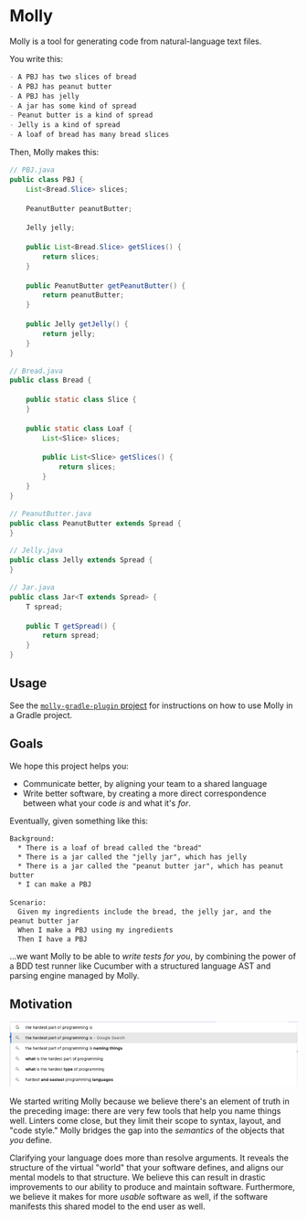 # Molly

Molly is a tool for generating code from natural-language text files.

You write this:

```markdown
- A PBJ has two slices of bread
- A PBJ has peanut butter
- A PBJ has jelly
- A jar has some kind of spread
- Peanut butter is a kind of spread
- Jelly is a kind of spread
- A loaf of bread has many bread slices
```

Then, Molly makes this:

```java
// PBJ.java
public class PBJ {
    List<Bread.Slice> slices;

    PeanutButter peanutButter;

    Jelly jelly;

    public List<Bread.Slice> getSlices() {
        return slices;
    }

    public PeanutButter getPeanutButter() {
        return peanutButter;
    }

    public Jelly getJelly() {
        return jelly;
    }
}
```

```java
// Bread.java
public class Bread {

    public static class Slice {
    }

    public static class Loaf {
        List<Slice> slices;

        public List<Slice> getSlices() {
            return slices;
        }
    }
}
```

```java
// PeanutButter.java
public class PeanutButter extends Spread {
}
```

```java
// Jelly.java
public class Jelly extends Spread {
}
```

```java
// Jar.java
public class Jar<T extends Spread> {
    T spread;

    public T getSpread() {
        return spread;
    }
}
```

## Usage

See the [`molly-gradle-plugin` project](./molly-gradle-plugin/README.md) for instructions on how to use Molly in a Gradle project.

## Goals

We hope this project helps you:

* Communicate better, by aligning your team to a shared language
* Write better software, by creating a more direct correspondence between what your code _is_ and what it's _for_.

Eventually, given something like this:

```gherkin
Background:
  * There is a loaf of bread called the "bread"
  * There is a jar called the "jelly jar", which has jelly
  * There is a jar called the "peanut butter jar", which has peanut butter
  * I can make a PBJ

Scenario:
  Given my ingredients include the bread, the jelly jar, and the peanut butter jar
  When I make a PBJ using my ingredients
  Then I have a PBJ
```

...we want Molly to be able to _write tests for you_, by combining the power of a BDD test runner like Cucumber with a structured language AST and parsing engine managed by Molly.

## Motivation

![Naming this file was hard, too!](./docs/assets/the_hardest_part.png)

We started writing Molly because we believe there's an element of truth in the preceding image: there are very few tools that help you name things well. Linters come close, but they limit their scope to syntax, layout, and "code style." Molly bridges the gap into the _semantics_ of the objects that _you_ define.

Clarifying your language does more than resolve arguments. It reveals the structure of the virtual "world" that your software defines, and aligns our mental models to that structure. We believe this can result in drastic improvements to our ability to produce and maintain software. Furthermore, we believe it makes for more _usable_ software as well, if the software manifests this shared model to the end user as well.   
